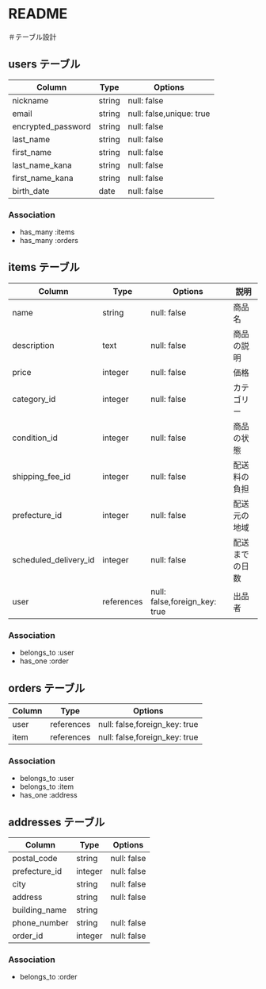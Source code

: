 # README

＃テーブル設計

## users テーブル
| Column             | Type   | Options     |
| ------------------ | ------ | ----------- |
|nickname            | string | null: false |
|email               | string | null: false,unique: true |
|encrypted_password  | string | null: false |
|last_name           | string | null: false |
|first_name          | string | null: false |
|last_name_kana      | string | null: false |
|first_name_kana     | string | null: false |
|birth_date          | date   | null: false |

### Association
- has_many :items
- has_many :orders



## items テーブル
| Column                | Type        | Options       |  説明 
| ------------------    | ------      | -----------   |-----------
|name                   | string      | null: false   |  商品名
|description            | text        | null: false   |  商品の説明
|price                  | integer     | null: false   |  価格
|category_id            | integer     | null: false   |  カテゴリー
|condition_id           | integer     | null: false   |  商品の状態
|shipping_fee_id        | integer     | null: false   |  配送料の負担
|prefecture_id          | integer     | null: false   |  配送元の地域
|scheduled_delivery_id  | integer     | null: false   |  配送までの日数
|user                   | references  | null: false,foreign_key: true| 出品者

### Association
- belongs_to :user
- has_one :order



## orders テーブル
| Column         | Type       | Options     |
| ---------------| ------     | ----------- |
|user            | references | null: false,foreign_key: true |
|item            | references | null: false,foreign_key: true |

### Association
- belongs_to :user
- belongs_to :item
- has_one :address

## addresses テーブル
| Column           | Type    | Options     |
| -----------------| ------  | ----------- |
|postal_code       | string  | null: false |
|prefecture_id     | integer | null: false |
|city              | string  | null: false |
|address           | string  | null: false |
|building_name     | string  |             |
|phone_number      | string  | null: false |
|order_id          | integer | null: false |


### Association
- belongs_to :order